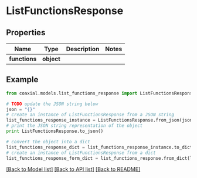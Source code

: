 # ListFunctionsResponse


## Properties
Name | Type | Description | Notes
------------ | ------------- | ------------- | -------------
**functions** | **object** |  | 

## Example

```python
from coaxial.models.list_functions_response import ListFunctionsResponse

# TODO update the JSON string below
json = "{}"
# create an instance of ListFunctionsResponse from a JSON string
list_functions_response_instance = ListFunctionsResponse.from_json(json)
# print the JSON string representation of the object
print ListFunctionsResponse.to_json()

# convert the object into a dict
list_functions_response_dict = list_functions_response_instance.to_dict()
# create an instance of ListFunctionsResponse from a dict
list_functions_response_form_dict = list_functions_response.from_dict(list_functions_response_dict)
```
[[Back to Model list]](../README.md#documentation-for-models) [[Back to API list]](../README.md#documentation-for-api-endpoints) [[Back to README]](../README.md)


